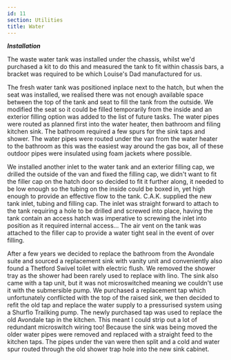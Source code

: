 ```yaml
---
id: 11
section: Utilities
title: Water
---
```


***Installation***

The waste water tank was installed under the chassis, whilst we'd purchased a kit to do this and measured the tank to fit within chassis bars, a bracket was required to be which Louise's Dad manufactured for us. 

<div class="flickrslideshow" data-ids="[908232043, 919256214, 918422863, 919282926]"/>

The fresh water tank was positioned inplace next to the hatch, but when the seat was installed, we realised there was not enough available space between the top of the tank and seat to fill the tank from the outside. We modified the seat so it could be filled temporarily from the inside and an exterior filling option was added to the list of future tasks. The water pipes were routed as planned first into the water heater, then bathroom and filing kitchen sink. The bathroom required a few spurs for the sink taps and shower. The water pipes were routed under the van from the water heater to the bathroom as this was the easiest way around the gas box, all of these outdoor pipes were insulated using foam jackets where possible. 

<div class="flickrslideshow" data-ids="[873117728, 872272671, 872286151, 873151304, 872308327, 872328627, 873186034, 873192068, 908139379, 942878611]"/>

We installed another inlet to the water tank and an exterior filling cap, we drilled the outside of the van and fixed the filling cap, we didn't want to fit the filler cap on the hatch door so decided to fit it further along, it needed to be low enough so the tubing on the inside could be boxed in, yet high enough to provide an effective flow to the tank. C.A.K. supplied the new tank inlet, tubing and filling cap. The inlet was straight forward to attach to the tank requiring a hole to be drilled and screwed into place, having the tank contain an access hatch was imperative to screwing the inlet into position as it required internal access... The air vent on the tank was attached to the filler cap to provide a water tight seal in the event of over filling. 

<div class="flickrslideshow" data-ids="[5031451480, 5030847113, 5031479750"/>

After a few years we decided to replace the bathroom from the Avondale suite and sourced a replacement sink with vanity unit and conveniently also found a Thetford Swivel toilet with electric flush. We removed the shower tray as the shower had been rarely used to replace with lino. The sink also came with a tap unit, but it was not microswitched meaning we couldn't use it with the submersible pump. We purchased a replacement tap which unfortunately conflicted with the top of the raised sink, we then decided to refit the old tap and replace the water supply to a pressurised system using a Shurflo Trailking pump. The newly purchased tap was used to replace the old Avondale tap in the kitchen. This meant I could strip out a lot of redundant microswitch wiring too! Because the sink was being moved the older water pipes were removed and replaced with a straight feed to the kitchen taps. The pipes under the van were then split and a cold and water spur routed through the old shower trap hole into the new sink cabinet. 

<div class="flickrslideshow" data-ids="[7311105220, 7311106914]"/>